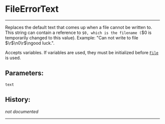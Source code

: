 # FileErrorText

---

Replaces the default text that comes up when a file cannot be written to. This string can contain a reference to `$0, which is the filename (`$0 is temporarily changed to this value). Example: "Can not write to file $\r$\n$0$\r$\ngood luck.".

Accepts variables. If variables are used, they must be initialized before [`File`][1] is used.

## Parameters:

    text

## History:

*not documented*

---

[1]: File.md